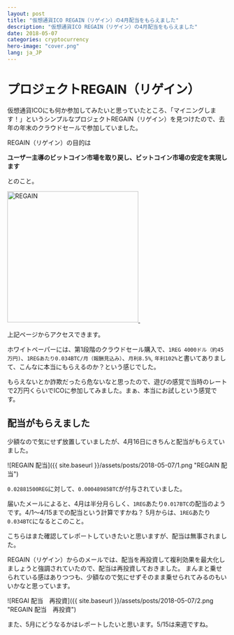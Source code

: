 ```yaml
---
layout: post
title: "仮想通貨ICO REGAIN（リゲイン）の4月配当をもらえました"
description: "仮想通貨ICO REGAIN（リゲイン）の4月配当をもらえました"
date: 2018-05-07
categories: cryptocurrency
hero-image: "cover.png"
lang: ja_JP
---
```


# プロジェクトREGAIN（リゲイン）

仮想通貨ICOにも何か参加してみたいと思っていたところ、「マイニングします！」というシンプルなプロジェクトREGAIN（リゲイン）を見つけたので、去年の年末のクラウドセールで参加していました。

REGAIN（リゲイン）の目的は

**ユーザー主導のビットコイン市場を取り戻し、ビットコイン市場の安定を実現します**

とのこと。

<a href="https://affiliate.project-regain.io/link.php?intro=66c9fff20f8ba39db4a1c8567baeb9d2&addrid=cc1dfd03c7a4e8257993db4fa52e2630" target="_blank" rel="nofollow">
<img border="0" width="300" height="300" alt="REGAIN" src="https://affiliate.project-regain.io/img/regain/300x300_en.png">
</a>
<img src="https://affiliate.project-regain.io/impression.php?intro=66c9fff20f8ba39db4a1c8567baeb9d2&addrid=cc1dfd03c7a4e8257993db4fa52e2630" width="1" height="1" border="0" alt="REGAIN"/>


上記ページからアクセスできます。

ホワイトペーパーには、第1段階のクラウドセール購入で、`1REG 4000ドル（約45万円)`、`1REGあたり0.034BTC/月（報酬見込み）`、`月利8.5%`, `年利102%`と書いてありまして、こんなに本当にもらえるのか？という感じでした。

もらえないとか詐欺だったら危ないなと思ったので、遊びの感覚で当時のレートで2万円くらいでICOに参加してみました。まぁ、本当にお試しという感覚です。


## 配当がもらえました

少額なので気にせず放置していましたが、4月16日にきちんと配当がもらえていました。

![REGAIN 配当]({{ site.baseurl }}/assets/posts/2018-05-07/1.png "REGAIN 配当")

`0.02881500REG`に対して、`0.00048985BTC`が付与されていました。

届いたメールによると、4月は半分月らしく、`1REG`あたり`0.017BTC`の配当のようです。4/1〜4/15までの配当という計算ですかね？
5月からは、`1REG`あたり`0.034BTC`になるとこのこと。

こちらはまた確認してレポートしていきたいと思いますが、配当は無事されました。

REGAIN（リゲイン）からのメールでは、配当を再投資して複利効果を最大化しましょうと強調されていたので、配当は再投資しておきました。
まんまと乗せられている感はありつつも、少額なので気にせずそのまま乗せられてみるのもいいかなと思っています。

![REGAI 配当　再投資]({{ site.baseurl }}/assets/posts/2018-05-07/2.png "REGAIN 配当　再投資")

また、5月にどうなるかはレポートしたいと思います。5/15は来週ですね。